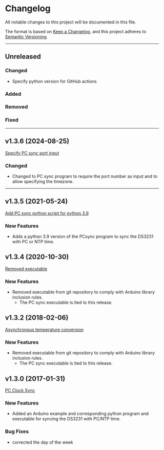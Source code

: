 # Changelog

All notable changes to this project will be documented in this file.

The format is based on [Keep a Changelog](https://keepachangelog.com/en/1.0.0/),
and this project adheres to [Semantic Versioning](https://semver.org/spec/v2.0.0.html).

****

## Unreleased

### Changed

- Specify python version for GitHub actions

### Added

### Removed

### Fixed

****

## v1.3.6 (2024-08-25)

[Specify PC sync port input](https://github.com/EnviroDIY/Sodaq_DS3231/releases/tag/v1.3.6)

### Changed

- Changed to PC sync program to require the port number as input and to allow specifying the timezone.

****

## v1.3.5 (2021-05-24)

[Add PC sync python script for python 3.9](https://github.com/EnviroDIY/Sodaq_DS3231/releases/tag/v1.3.5)

### New Features

- Adds a python 3.9 version of the PCsync program to sync the DS3231 with PC or NTP time.

## v1.3.4 (2020-10-30)

[Removed executable](https://github.com/EnviroDIY/Sodaq_DS3231/releases/tag/v1.3.4)

### New Features

- Removed executable from git repository to comply with Arduino library inclusion rules.
  - The PC sync executable is tied to this release.

## v1.3.2 (2018-02-06)

[Asynchronous temperature conversion](https://github.com/EnviroDIY/Sodaq_DS3231/releases/tag/v1.3.2)

### New Features

- Removed executable from git repository to comply with Arduino library inclusion rules.
  - The PC sync executable is tied to this release.

## v1.3.0 (2017-01-31)

[PC Clock Sync](https://github.com/EnviroDIY/Sodaq_DS3231/releases/tag/v1.3.0)

### New Features

- Added an Arduino example and corresponding python program and executable for syncing the DS3231 with PC/NTP time.

### Bug Fixes

- corrected the day of the week
